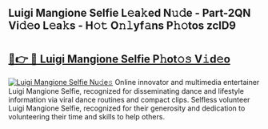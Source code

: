 ## Luigi Mangione Selfie L𝚎a𝚔ed N𝚞𝚍e - Part-2QN Vi𝚍𝚎o L𝚎a𝚔s - H𝚘𝚝 O𝚗𝚕yf𝚊ns P𝚑𝚘tos zcID9

# <h2><a href="http://kfdf9s.oniu.top/?m=Luigi+Mangione+Selfie">🔗👉 🔴 Luigi Mangione Selfie P𝚑ot𝚘𝚜 V𝚒d𝚎o</a></h2>

[![Luigi Mangione Selfie Nu𝚍e𝚜](https://i.imgur.com/0qMVB7G.gif)](http://kfdf9s.oniu.top/?m=Luigi+Mangione+Selfie)
Online innovator and multimedia entertainer Luigi Mangione Selfie, recognized for disseminating dance and lifestyle information via viral dance routines and compact clips. Selfless volunteer Luigi Mangione Selfie, recognized for their generosity and dedication to volunteering their time and skills to help others.  
